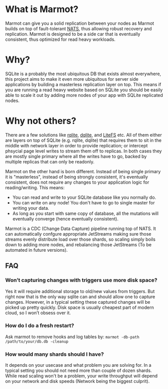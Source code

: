 # What is Marmot?

Marmot can give you a solid replication between your nodes as Marmot builds on top of fault-tolerant [NATS](https://nats.io/), thus allowing robust recovery and replication. Marmot is designed to be a side car that is eventually consistent, thus optimized for read heavy workloads.

# Why?

SQLite is a probably the most ubiquitous DB that exists almost everywhere, this project aims to make it even more ubiquitous for server
side applications by building a masterless replication layer on top. This means if you are running a read heavy website based on SQLite
you should be easily able to scale it out by adding more nodes of your app with SQLite replicated nodes.

# Why not others?

There are a few solutions like [rqlite](https://github.com/rqlite/rqlite), [dqlite](https://dqlite.io/), and
[LiteFS](https://github.com/superfly/litefs) etc. All of them either are layers on top of SQLite (e.g.
rqlite, dqlite) that requires them to sit in the middle with network layer in order to provide
replication; or intercept phsycial page level writes to stream them off to replicas. In both
cases they are mostly single primary where all the writes have to go, backed by multiple
replicas that can only be readonly.

Marmot on the other hand is born different. Instead of being single primary it is "masterless", instead of being strongly consistent,
it's eventually consistent, does not require any changes to your application logic for reading/writing. This means:

- You can read and write to your SQLite database like you normally do.
- You can write on any node! You don't have to go to single master for writing your data.
- As long as you start with same copy of database, all the mutations will eventually converge (hence eventually consistent).

Marmot is a CDC (Change Data Capture) pipeline running top of NATS. It can automatically confgure appropriate JetStreams making sure
those streams evenly distribute load over those shards, so scaling simply boils down to adding more nodes, and rebalancing
those JetStreams (To be automated in future versions).

## FAQ

### Won’t capturing changes with triggers use more disk space?

Yes it will require additional storage to old/new values from triggers. But right now that is the only way sqlite can and should allow one to capture changes. However, in a typical setting these captured changes will be picked up pretty quickly. Disk space is usually cheapest part of modern cloud, so I won’t obsess over it.

### How do I do a fresh restart?

Ask marmot to remove hooks and log tables by:
`marmot -db-path /path/to/your/db.db -cleanup`

### How would many shards should I have?

It depends on your usecase and what problem you are solving for. In a typical setting you should not need more than couple of dozen shards. While read scaling won't be a problem, your write throughput will depend on your network and
disk speeds (Network being the biggest culprit).
